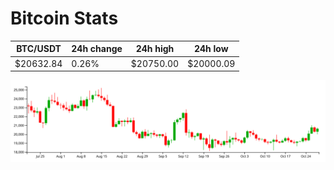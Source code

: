 # Bitcoin Stats

BTC/USDT|24h change|24h high|24h low|
|---|---|---|---|
|$20632.84|0.26%|$20750.00|$20000.09|

<img src="./chart.svg">
